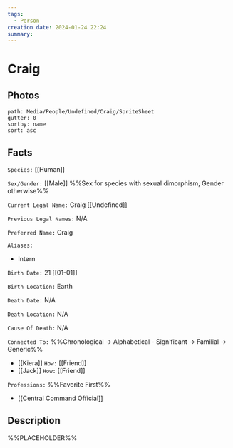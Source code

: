 ```yaml
---
tags:
  - Person
creation date: 2024-01-24 22:24
summary:
---
```

# Craig

## Photos

```img-gallery
path: Media/People/Undefined/Craig/SpriteSheet
gutter: 0
sortby: name
sort: asc
```

## Facts

`Species:` [[Human]]

`Sex/Gender:` [[Male]] %%Sex for species with sexual dimorphism, Gender otherwise%%

`Current Legal Name:` Craig [[Undefined]]

`Previous Legal Names:` N/A

`Preferred Name:` Craig

`Aliases:`
- Intern

`Birth Date:` 21 [[01-01]]

`Birth Location:` Earth

`Death Date:` N/A

`Death Location:` N/A

`Cause Of Death:` N/A

`Connected To:` %%Chronological -> Alphabetical - Significant -> Familial -> Generic%%
- [[Kiera]] `How:` [[Friend]]
- [[Jack]] `How:` [[Friend]]

`Professions:` %%Favorite First%%
- [[Central Command Official]]

## Description

%%PLACEHOLDER%%
